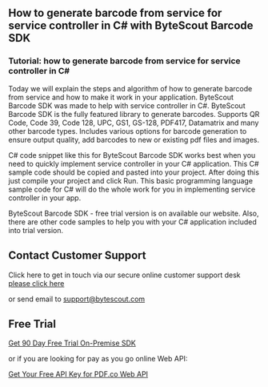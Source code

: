 ## How to generate barcode from service for service controller in C# with ByteScout Barcode SDK

### Tutorial: how to generate barcode from service for service controller in C#

Today we will explain the steps and algorithm of how to generate barcode from service and how to make it work in your application. ByteScout Barcode SDK was made to help with service controller in C#. ByteScout Barcode SDK is the fully featured library to generate barcodes. Supports QR Code, Code 39, Code 128, UPC, GS1, GS-128, PDF417, Datamatrix and many other barcode types. Includes various options for barcode generation to ensure output quality, add barcodes to new or existing pdf files and images.

C# code snippet like this for ByteScout Barcode SDK works best when you need to quickly implement service controller in your C# application. This C# sample code should be copied and pasted into your project. After doing this just compile your project and click Run. This basic programming language sample code for C# will do the whole work for you in implementing service controller in your app.

ByteScout Barcode SDK - free trial version is on available our website. Also, there are other code samples to help you with your C# application included into trial version.

## Contact Customer Support

Click here to get in touch via our secure online customer support desk [please click here](https://bytescout.zendesk.com/hc/en-us/requests/new?subject=ByteScout%20Barcode%20SDK%20Question)

or send email to [support@bytescout.com](mailto:support@bytescout.com?subject=ByteScout%20Barcode%20SDK%20Question) 

## Free Trial

[Get 90 Day Free Trial On-Premise SDK](https://bytescout.com/download/web-installer?utm_source=github-readme)

or if you are looking for pay as you go online Web API:

[Get Your Free API Key for PDF.co Web API](https://pdf.co/documentation/api?utm_source=github-readme)